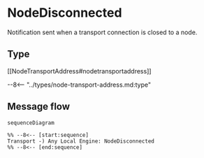 # NodeDisconnected


<!-- --8<-- [start:purpose] -->
Notification sent when a transport connection is closed to a node.
<!-- --8<-- [end:purpose] -->

## Type


<!-- --8<-- [start:type] -->
[[NodeTransportAddress#nodetransportaddress]]

--8<-- "../types/node-transport-address.md:type"
<!-- --8<-- [end:type] -->

## Message flow


<!-- --8<-- [start:messages] -->
```mermaid
sequenceDiagram

%% --8<-- [start:sequence]
Transport -) Any Local Engine: NodeDisconnected
%% --8<-- [end:sequence]
```
<!-- --8<-- [end:messages] -->
